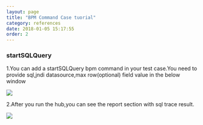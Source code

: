 ```yaml
---
layout: page
title: "BPM Command Case tuorial"
category: references
date: 2018-01-05 15:17:55
order: 2
---
```




### startSQLQuery

  1.You can add a startSQLQuery bpm command in your test case.You need to provide sql,jndi datasource,max row(optional) field value in the below window

  ![][startsqlquery] 

  2.After you run the hub,you can see the report section with sql trace result. 

  ![][sqlresult]


[sqlresult]: ../images/command/sqlresult.png 
[startsqlquery]: ../images/command/startsqlquery.png
